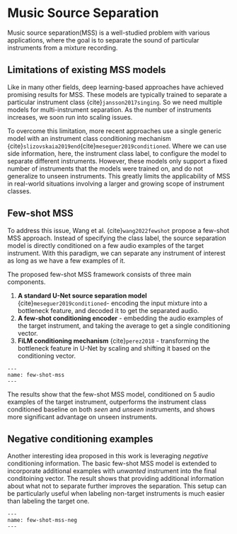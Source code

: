 # Music Source Separation

Music source separation(MSS) is a well-studied problem with various applications, where the goal is to separate the sound of particular instruments from a mixture recording.

## Limitations of existing MSS models
Like in many other fields, deep learning-based approaches have achieved promising results for MSS. These models are typically trained to separate a particular instrument class {cite}`jansson2017singing`. So we need multiple models for multi-instrument separation. As the number of instruments increases, we soon run into scaling issues.

To overcome this limitation, more recent approaches use a single generic model with an instrument class conditioning mechanism {cite}`slizovskaia2019end`{cite}`meseguer2019conditioned`. Where we can use side information, here, the instrument class label, to configure the model to separate different instruments. However, these models only support a fixed number of instruments that the models were trained on, and do not generalize to unseen instruments. This greatly limits the applicability of MSS in real-world situations involving a larger and growing scope of instrument classes. 
 
## Few-shot MSS
To address this issue, Wang et al. {cite}`wang2022fewshot` propose a few-shot MSS approach. Instead of specifying the class label, the source separation model is directly conditioned on a few audio examples of the target instrument. With this paradigm, we can separate any instrument of interest as long as we have a few examples of it.

The proposed few-shot MSS framework consists of three main components.
1. **A standard U-Net source separation model** {cite}`meseguer2019conditioned`- encoding the input mixture into a bottleneck feature, and decoded it to get the separated audio. 
2. **A few-shot conditioning encoder** - embedding the audio examples of the target instrument, and taking the average to get a single conditioning vector.
3. **FiLM conditioning mechanism** {cite}`perez2018` - transforming the bottleneck feature in U-Net by scaling and shifting it based on the conditioning vector. 

```{figure} ../assets/advances/few-shot-mss.png
---
name: few-shot-mss
---
```

The results show that the few-shot MSS model, conditioned on 5 audio examples of the target instrument, outperforms the instrument class conditioned baseline on both *seen* and *unseen* instruments, and shows more significant advantage on unseen instruments.

## Negative conditioning examples
Another interesting idea proposed in this work is leveraging *negative* conditioning information. The basic few-shot MSS model is extended to incorporate additional examples with *unwanted* instrument into the final conditoining vector. The result shows that providing additional information about what not to separate further improves the separation. This setup can be particularly useful when labeling non-target instruments is much easier than labeling the target one. 

```{figure} ../assets/advances/few-shot-mss-neg.png
---
name: few-shot-mss-neg
---
```

